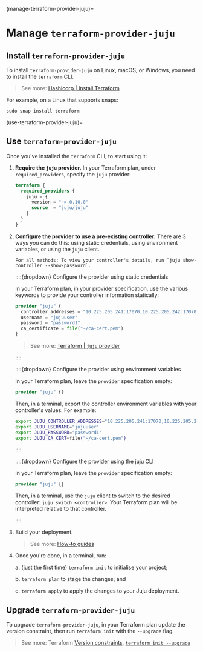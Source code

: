 (manage-terraform-provider-juju)=
# Manage `terraform-provider-juju`

## Install `terraform-provider-juju`

To install `terraform-provider-juju` on Linux, macOS, or Windows, you need to install the `terraform` CLI.

> See more: [Hashicorp | Install Terraform](https://developer.hashicorp.com/terraform/install)

For example, on a Linux that supports snaps:

```text
sudo snap install terraform
```

(use-terraform-provider-juju)=
## Use `terraform-provider-juju`


Once you've installed the `terraform` CLI, to start using it:

1. **Require the `juju` provider.** In your Terraform plan, under `required_providers`, specify the `juju` provider:

    ```terraform
    terraform {
      required_providers {
        juju = {
          version = "~> 0.10.0"
          source  = "juju/juju"
        }
      }
    }
    ```

2. **Configure the provider to use a pre-existing controller.** There are 3 ways you can do this: using static credentials, using environment variables, or using the `juju` client.

    ```{note}
    For all methods: To view your controller's details, run `juju show-controller --show-password`.

    ```

    ::::{dropdown} Configure the provider using static credentials

    In your Terraform plan, in your provider specification, use the various keywords to provide your controller information statically:

    ```terraform
    provider "juju" {
      controller_addresses = "10.225.205.241:17070,10.225.205.242:17070"
      username = "jujuuser"
      password = "password1"
      ca_certificate = file("~/ca-cert.pem")
    }
    ```

    > See more: [Terraform | `juju` provider](https://registry.terraform.io/providers/juju/juju/latest/docs)

    ::::

    ::::{dropdown} Configure the provider using environment variables

    In your Terraform plan, leave the `provider` specification empty:

    ```terraform
    provider "juju" {}
    ```

    Then, in a terminal, export the controller environment variables with your controller's values. For example:

    ```bash
    export JUJU_CONTROLLER_ADDRESSES="10.225.205.241:17070,10.225.205.242:17070"
    export JUJU_USERNAME="jujuuser"
    export JUJU_PASSWORD="password1"
    export JUJU_CA_CERT=file("~/ca-cert.pem")
    ```

    ::::


    ::::{dropdown} Configure the provider using the juju CLI

    In your Terraform plan, leave the `provider` specification empty:

    ```terraform
    provider "juju" {}
    ```

    Then, in a terminal, use the `juju` client to switch to the desired controller: `juju switch <controller>`. Your Terraform plan will be interpreted relative to that controller.

    ::::

3. Build your deployment.

    > See more: [How-to guides](../howto/index)

4. Once you're done, in a terminal, run:

    a. (just the first time) `terraform init` to initialise your project;

    b. `terraform plan` to stage the changes; and

    c. `terraform apply` to apply the changes to your Juju deployment.



## Upgrade `terraform-provider-juju`

To upgrade `terraform-provider-juju`, in your Terraform plan update the version constraint, then run `terraform init` with the `--upgrade` flag.

> See more: Terraform [Version constraints](https://developer.hashicorp.com/terraform/language/providers/requirements#version-constraints), [`terraform init --upgrade`](https://developer.hashicorp.com/terraform/cli/commands/init#upgrade-1)
